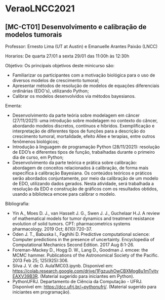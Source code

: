 # VeraoLNCC2021
## [MC-CT01] Desenvolvimento e calibração de modelos tumorais

Professor: Ernesto Lima (UT at Austin) e Emanuelle Arantes Paixão (LNCC)

Horarios: De quarta 27/01 a sexta 29/01 das 11:00h às 12:30h

Objetivo: Os principais objetivos deste minicurso são:
- Familiarizar os participantes com a motivação biológica para o uso de diversos modelos de crescimento tumoral;
- Apresentar métodos de resolução de modelos de equações diferenciais ordinárias (EDO's), utilizando Python;
- Calibrar os modelos desenvolvidos via métodos bayesianos.

Ementa:
- Desenvolvimento da parte teória sobre modelagem em câncer (27/11/2021): uma introdução sobre modelagem no contexto do câncer, abordando modelos discretos, contínuos e híbridos. Exemplificação e interpretação de diferentes tipos de funções para a descrição do crescimento tumoral, mortalidade, efeito Allee e terapias, entre outros fenômenos biológicos;
- Introdução à linguagem de programação Python (28/11/2021): resolução de EDO’s e diferentes tipos de função, trabalhadas durante o primeiro dia de curso, em Python;
- Desenvolvimento da parte teórica e prática sobre calibração: abordagem de conceitos relacionados à calibração, de forma mais específica à calibração Bayesiana. Os conteúdos teóricos e práticos serão abordados conjuntamente, por meio da calibração de um modelo de EDO, utilizando dados gerados. Nesta atividade, será trabalhada a resolução da EDO e construção de gráficos com os resultados obtidos, usando a biblioteca emcee para calibrar o modelo.

Bibliografia:
- Yin A., Moes D. J., van Hasselt J. G., Swen J. J., Guchelaar H.J. A review of mathematical models for tumor dynamics and treatment resistance evolution of solid tumors. CPT: pharmacometrics systems pharmacology. 2019 Oct; 8(10):720-37.
- Oden J. T., Babuska I., Faghihi D. Predictive computational science: Computer predictions in the presence of uncertainty. Encyclopedia of Computational Mechanics Second Edition. 2017 Aug 8:1-26.
- Foreman-Mackey D., Hogg D. W., Lang D., Goodman J. emcee: the MCMC hammer. Publications of the Astronomical Society of the Pacific. 2013 Feb 25; 125(925):306.
- Silva J. V. de O. Aula1MC03.ipynb. Disponível em: https://colab.research.google.com/drive/1FgzuuhOwCBXMog8u1mTvjtvEAXV39B3R. (Material sugerido para iniciantes em Python).
- PythonUFRJ. Departamento de Ciência da Computação - UFRJ. Disponível em: https://dcc.ufrj.br/~pythonufrj/. (Material sugerido para iniciantes em programação).

